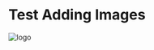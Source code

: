 # Test Adding Images
![logo](/uploads/redactor/pages/5db4ff11bcec98dec99934e4cec095ee.png "Logo Title Text 2")
